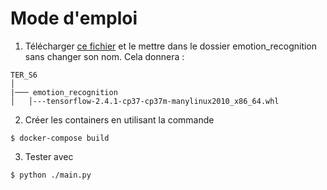 Mode d'emploi 
===============
1. Télécharger [ce fichier](https://files.pythonhosted.org/packages/70/dc/e8c5e7983866fa4ef3fd619faa35f660b95b01a2ab62b3884f038ccab542/tensorflow-2.4.1-cp37-cp37m-manylinux2010_x86_64.whl) et le mettre dans le dossier emotion_recognition sans changer son nom. Cela donnera :
```
TER_S6
│
|─── emotion_recognition
│   │---tensorflow-2.4.1-cp37-cp37m-manylinux2010_x86_64.whl
```
2. Créer les containers en utilisant la commande 
```
$ docker-compose build
````
3. Tester avec 
```
$ python ./main.py
```




